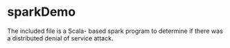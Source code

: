# sparkDemo

The included file is a Scala- based spark program to determine if there was a distributed denial of service attack.
